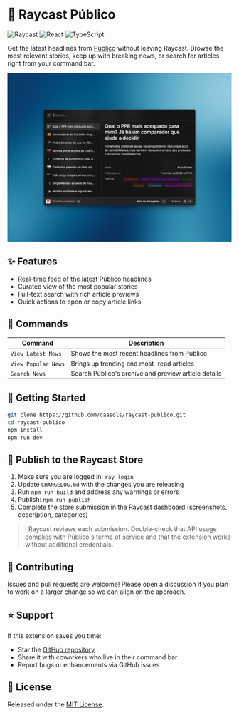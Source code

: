 # 📰 Raycast Público

![Raycast](https://img.shields.io/badge/Raycast-black?logo=raycast&style=flat)
![React](https://img.shields.io/badge/React-black?logo=react&style=flat)
![TypeScript](https://img.shields.io/badge/TypeScript-black?logo=typescript&style=flat)

Get the latest headlines from [Público](https://www.publico.pt/) without leaving Raycast. Browse the most relevant stories, keep up with breaking news, or search for articles right from your command bar.

![Raycast Público Screenshot](./assets/image.png)

## ✨ Features
- Real-time feed of the latest Público headlines
- Curated view of the most popular stories
- Full-text search with rich article previews
- Quick actions to open or copy article links

## 🧭 Commands
| Command | Description |
| --- | --- |
| `View Latest News` | Shows the most recent headlines from Público |
| `View Popular News` | Brings up trending and most-read articles |
| `Search News` | Search Público's archive and preview article details |

## 🚀 Getting Started
```bash
git clone https://github.com/caasols/raycast-publico.git
cd raycast-publico
npm install
npm run dev
```

## 🛒 Publish to the Raycast Store
1. Make sure you are logged in: `ray login`
2. Update `CHANGELOG.md` with the changes you are releasing
3. Run `npm run build` and address any warnings or errors
4. Publish: `npm run publish`
5. Complete the store submission in the Raycast dashboard (screenshots, description, categories)

> ℹ️ Raycast reviews each submission. Double-check that API usage complies with Público's terms of service and that the extension works without additional credentials.

## 🤝 Contributing
Issues and pull requests are welcome! Please open a discussion if you plan to work on a larger change so we can align on the approach.

## ⭐ Support
If this extension saves you time:
- Star the [GitHub repository](https://github.com/caasols/raycast-publico)
- Share it with coworkers who live in their command bar
- Report bugs or enhancements via GitHub issues

## 📄 License
Released under the [MIT License](./LICENSE).
